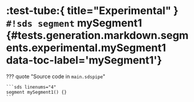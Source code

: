 # :test-tube:{ title="Experimental" } `#!sds segment` mySegment1 {#tests.generation.markdown.segments.experimental.mySegment1 data-toc-label='mySegment1'}

??? quote "Source code in `main.sdspipe`"

    ```sds linenums="4"
    segment mySegment1() {}
    ```

